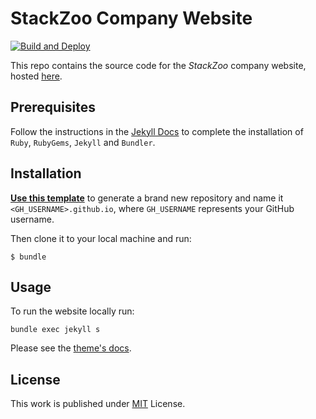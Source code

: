 # StackZoo Company Website
[![Build and Deploy](https://github.com/stackzoo/stackzoo.io/actions/workflows/pages-deploy.yml/badge.svg)](https://github.com/stackzoo/stackzoo.io/actions/workflows/pages-deploy.yml)

This repo contains the source code for the *StackZoo* company website, hosted <a href="https://www.stackzoo.io/about">here</a>.

## Prerequisites

Follow the instructions in the [Jekyll Docs](https://jekyllrb.com/docs/installation/) to complete the installation of `Ruby`, `RubyGems`, `Jekyll` and `Bundler`.

## Installation

[**Use this template**][use-template] to generate a brand new repository and name it `<GH_USERNAME>.github.io`, where `GH_USERNAME` represents your GitHub username.

Then clone it to your local machine and run:

```
$ bundle
```

## Usage

To run the website locally run:

```
bundle exec jekyll s
```
Please see the [theme's docs](https://github.com/cotes2020/jekyll-theme-chirpy#documentation).

## License

This work is published under [MIT][mit] License.

[gem]: https://rubygems.org/gems/jekyll-theme-chirpy
[chirpy]: https://github.com/cotes2020/jekyll-theme-chirpy/
[use-template]: https://github.com/cotes2020/chirpy-starter/generate
[CD]: https://en.wikipedia.org/wiki/Continuous_deployment
[mit]: https://github.com/cotes2020/chirpy-starter/blob/master/LICENSE
